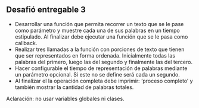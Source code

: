 ## Desafió entregable 3

+ Desarrollar una función que permita recorrer un texto que se le pase como parámetro y muestre cada una de sus palabras en un tiempo estipulado. Al finalizar debe ejecutar una función que se le pasa como callback.
+ Realizar tres llamadas a la función con porciones de texto que tienen que ser representados en forma ordenada. Inicialmente todas las palabras del primero, luego las del segundo y finalmente las del tercero. 
+ Hacer configurable el tiempo de representación de palabras mediante un parámetro opcional. Si este no se define será cada un segundo.
+ Al finalizar el la operación completa debe imprimir: ‘proceso completo’ y también mostrar la cantidad de palabras totales.

Aclaración: no usar variables globales ni clases.

